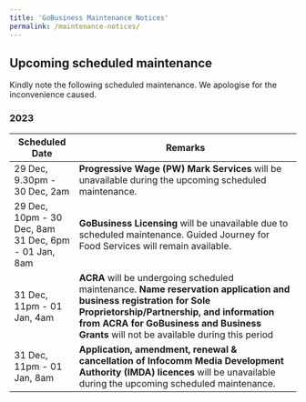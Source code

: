 ```yaml
---
title: 'GoBusiness Maintenance Notices'
permalink: /maintenance-notices/
---
```


## Upcoming scheduled maintenance

Kindly note the following scheduled maintenance. We apologise for the inconvenience caused.

### 2023 

| **Scheduled Date** | **Remarks** |  
|  -----------   | ---------------- |
| 29 Dec, 9.30pm - 30 Dec, 2am | **Progressive Wage (PW) Mark Services** will be unavailable during the upcoming scheduled maintenance. | 
| 29 Dec, 10pm - 30 Dec, 8am<br>31 Dec, 6pm - 01 Jan, 8am | **GoBusiness Licensing** will be unavailable due to scheduled maintenance. Guided Journey for Food Services will remain available. | 
| 31 Dec, 11pm - 01 Jan, 4am | **ACRA** will be undergoing scheduled maintenance. **Name reservation application and business registration for Sole Proprietorship/Partnership, and information from ACRA for GoBusiness and Business Grants** will not be available during this period |
| 31 Dec, 11pm - 01 Jan, 8am | **Application, amendment, renewal & cancellation of Infocomm Media Development Authority (IMDA) licences** will be unavailable during the upcoming scheduled maintenance. | 


<script src="/jquery/jquery.min.js"></script>
<script src="/jquery/resize-tables.js"></script>
